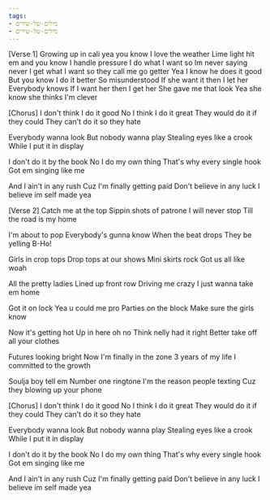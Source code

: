 ```yaml
---
tags:
- מילים-של-שירים
- מילים-של-שירים
---
```


[Verse 1]
Growing up in cali yea you know I love the weather
Lime light hit em and you know I handle pressure
I do what I want so Im never saying never
I get what I want so they call me go getter
Yea
I know he does it good
But you know I do it better
So misunderstood
If she want it then I let her
Everybody knows
If I want her then I get her
She gave me that look
Yea she know she thinks I'm clever

[Chorus]
I don't think I do it good
No I think I do it great
They would do it if they could
They can't do it so they hate

Everybody wanna look
But nobody wanna play
Stealing eyes like a crook
While I put it in display

I don't do it by the book
No I do my own thing
That's why every single hook
Got em singing like me

And I ain't in any rush
Cuz I'm finally getting paid
Don't believe in any luck
I believe im self made yea

[Verse 2]
Catch me at the top
Sippin shots of patrone
I will never stop
Till the road is my home

I'm about to pop
Everybody's gunna know
When the beat drops
They be yelling B-Ho!

Girls in crop tops
Drop tops at our shows
Mini skirts rock
Got us all like woah

All the pretty ladies
Lined up front row
Driving me crazy
I just wanna take em home

Got it on lock
Yea u could me pro
Parties on the block
Make sure the girls know

Now it's getting hot
Up in here oh no
Think nelly had it right
Better take off all your clothes

Futures looking bright
Now I'm finally in the zone
3 years of my life
I committed to the growth

Soulja boy tell em
Number one ringtone
I'm the reason people texting
Cuz they blowing up your phone

[Chorus]
I don't think I do it good
No I think I do it great
They would do it if they could
They can't do it so they hate

Everybody wanna look
But nobody wanna play
Stealing eyes like a crook
While I put it in display

I don't do it by the book
No I do my own thing
That's why every single hook
Got em singing like me

And I ain't in any rush
Cuz I'm finally getting paid
Don't believe in any luck
I believe im self made yea